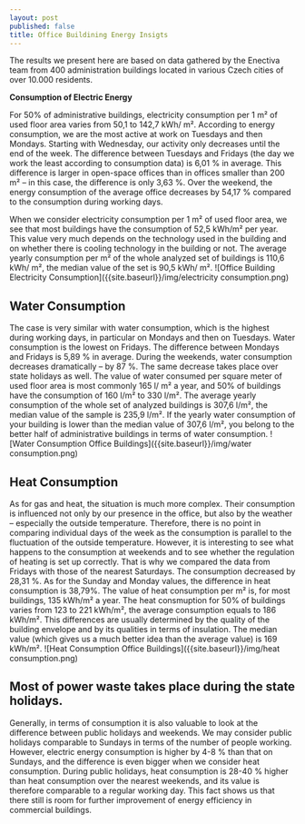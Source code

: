 ```yaml
---
layout: post
published: false
title: Office Buildining Energy Insigts
---
```


The results we present here are based on data gathered by the Enectiva team from 400 administration buildings located in various Czech cities of over 10.000 residents.

**Consumption of Electric Energy**

For 50% of administrative buildings, electricity consumption per 1 m² of used floor area varies from 50,1 to 142,7 kWh/ m². According to energy consumption, we are the most active at work on Tuesdays and then Mondays. Starting with Wednesday, our activity only decreases until the end of the week. The difference between Tuesdays and Fridays (the day we work the least according to consumption data) is 6,01 % in average. This difference is larger in open-space offices than in offices smaller than 200 m² – in this case, the difference is only 3,63 %. Over the weekend, the energy consumption of the average office decreases by 54,17 % compared to the consumption during working days. 

When we consider electricity consumption per 1 m² of used floor area, we see that most buildings have the consumption of  52,5 kWh/m² per year. This value very much depends on the technology used in the building and on whether there is cooling technology in the building or not. The average yearly consumption per m² of the whole analyzed set of buildings is 110,6 kWh/ m², the median value of the set is 90,5 kWh/ m².
![Office Building Electricity Consumption]({{site.baseurl}}/img/electricity consumption.png)


## Water Consumption

The case is very similar with water consumption, which is the highest during working days, in particular on Mondays and then on Tuesdays. Water consumption is the lowest on Fridays. The difference between Mondays and Fridays is 5,89 % in average. During the weekends, water consumption decreases dramatically – by 87 %. The same decrease takes place over state holidays as well.
The value of water consumed per square meter of used floor area is most commonly 165 l/ m² a year, and 50% of buildings have the consumption of 160 l/m² to 330 l/m². The average yearly consumption of the whole set of analyzed buildings is 307,6 l/m², the median value of the sample is 235,9 l/m². If the yearly water consumption of your building is lower than the median value of 307,6 l/m², you belong to the better half of administrative buildings in terms of water consumption.
![Water Consumption Office Buildings]({{site.baseurl}}/img/water consumption.png)


## Heat Consumption

As for gas and heat, the situation is much more complex. Their consumption is influenced not only by our presence in the office, but also by the weather – especially the outside temperature. Therefore, there is no point in comparing individual days of the week as the consumption is parallel to the fluctuation of the outside temperature. However, it is interesting to see what happens to the consumption at weekends and to see whether the regulation of heating is set up correctly. 
That is why we compared the data from Fridays with those of the nearest Saturdays. The consumption decreased by 28,31 %. As for the Sunday and Monday values, the difference in heat consumption is 38,79%. The value of heat consumption per m² is, for most buildings, 135 kWh/m² a year. The heat consmuption for 50% of buildings varies from 123 to 221 kWh/m², the average consumption equals to 186 kWh/m². This differences are usually determined by the quality of the building envelope and by its qualities in terms of insulation. The median value (which gives us a much better idea than the average value) is 169 kWh/m².
![Heat Consumption Office Buildings]({{site.baseurl}}/img/heat consumption.png)


## Most of power waste takes place during the state holidays.

Generally, in terms of consumption it is also valuable to look at the difference between public holidays and weekends. We may consider public holidays comparable to Sundays in terms of the number of people working. However, electric energy consumption is higher by 4-8 % than that on Sundays, and the difference is even bigger when we consider heat consumption. 
During public holidays, heat consumption is 28-40 % higher than heat consumption over the nearest weekends, and its value is therefore comparable to a regular working day. This fact shows us that there still is room for further improvement of energy efficiency in commercial buildings. 

